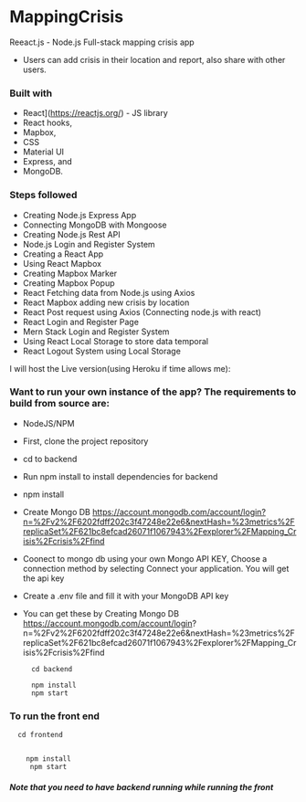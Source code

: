 ﻿# MappingCrisis




Reeact.js - Node.js Full-stack mapping crisis app 

- Users can add crisis in their location and report, also share with other users.


### Built with
- React](https://reactjs.org/) - JS library
- React hooks,
- Mapbox, 
- CSS
- Material UI
- Express, 
and 
- MongoDB. 

### Steps followed
- Creating Node.js Express App
- Connecting MongoDB with Mongoose
- Creating Node.js Rest API
- Node.js Login and Register System
-  Creating a React App
- Using React Mapbox 
- Creating Mapbox Marker
- Creating Mapbox Popup
- React Fetching data from Node.js using Axios
- React Mapbox adding new crisis by location
- React Post request using Axios (Connecting node.js with react)
- React Login and Register Page
- Mern Stack Login and Register System
- Using React Local Storage to store data temporal
- React Logout System using Local Storage



I will host the Live version(using Heroku if time allows me):




### Want to run your own instance of the app?  The requirements to build from source are:

- NodeJS/NPM
- First, clone the project repository
- cd to backend
- Run npm install 
to install dependencies for backend
- npm install
- Create Mongo DB https://account.mongodb.com/account/login?n=%2Fv2%2F6202fdff202c3f47248e22e6&nextHash=%23metrics%2FreplicaSet%2F621bc8efcad26071f1067943%2Fexplorer%2FMapping_Crisis%2Fcrisis%2Ffind
- Coonect to mongo db using your own Mongo API KEY,  Choose a connection method by selecting Connect your application. You will get the api key 
- Create a .env file and fill it with your MongoDB API key
- You can get these by
     Creating Mongo DB https://account.mongodb.com/account/login?       n=%2Fv2%2F6202fdff202c3f47248e22e6&nextHash=%23metrics%2FreplicaSet%2F621bc8efcad26071f1067943%2Fexplorer%2FMapping_Crisis%2Fcrisis%2Ffind
       
        cd backend
   
        npm install
        npm start



### To run the front end
      cd frontend


        npm install
         npm start

##### Note that you need to have backend running while running the front






